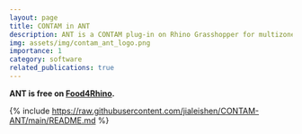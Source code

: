 ```yaml
---
layout: page
title: CONTAM in ANT
description: ANT is a CONTAM plug-in on Rhino Grasshopper for multizone indoor air quality and ventilation analysis.
img: assets/img/contam_ant_logo.png
importance: 1
category: software
related_publications: true
---
```


**ANT is free on [Food4Rhino](https://www.food4rhino.com/en/app/ant).**

{% include https://raw.githubusercontent.com/jialeishen/CONTAM-ANT/main/README.md %}